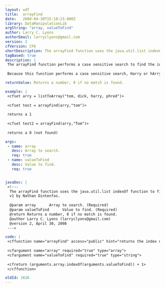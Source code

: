 ```yaml
---
layout: udf
title:  arrayFind
date:   2008-04-30T15:18:23.000Z
library: DataManipulationLib
argString: "array, valueToFind"
author: Larry C. Lyons
authorEmail: larryclyons@gmail.com
version: 2
cfVersion: CF6
shortDescription: The arrayFind function uses the java.util.list indexOf function to find an element in an array.
tagBased: true
description: |
 The arrayFind function performs a case sensitive search to find the index number of a value in a single dimension array using the java.util.List indexOf method. 
 
 Because this function performs a case sensitive search, Harry or hArry etc., would not be found (if the item is harry). Also since java arrays start at 0, I modified the returned value to conform to CFMX array index values.

returnValue: Returns a number, 0 if no match is found.

example: |
 <cfset arry = listToArray("tom, dick, harry, phred")>
 
 <cfset test = arrayFind(arry,"tom")>
 
 returns a 1
 
 <cfset test2 = arrayFind(arry,"Tom")>
 
 returns a 0 (not found)

args:
 - name: array
   desc: Array to search.
   req: true
 - name: valueToFind
   desc: Value to find.
   req: true


javaDoc: |
 <!---
  The arrayFind function uses the java.util.list indexOf function to find an element in an array.
  v1 by Nathan Dintenfas.
  
  @param array      Array to search. (Required)
  @param valueToFind      Value to find. (Required)
  @return Returns a number, 0 if no match is found. 
  @author Larry C. Lyons (larryclyons@gmail.com) 
  @version 2, April 30, 2008 
 --->

code: |
 <cffunction name="arrayFind" access="public" hint="returns the index number of an item if it is in the array" output="false" returntype="numeric">
 
 <cfargument name="array" required="true" type="array">
 <cfargument name="valueToFind" required="true" type="string">
 
 <cfreturn (arguments.array.indexOf(arguments.valueToFind)) + 1>
 </cffunction>

oldId: 1626
---
```


